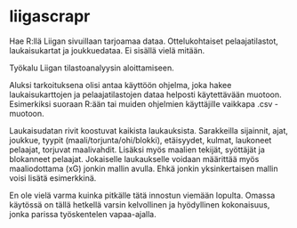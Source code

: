 # liigascrapr
Hae R:llä Liigan sivuillaan tarjoamaa dataa. Ottelukohtaiset pelaajatilastot, laukaisukartat ja joukkuedataa. Ei sisällä vielä mitään.

Työkalu Liigan tilastoanalyysin aloittamiseen. 

Aluksi tarkoituksena olisi antaa käyttöön ohjelma, joka hakee laukaisukarttojen ja pelaajatilastojen dataa helposti käytettävään muotoon. Esimerkiksi suoraan R:ään tai muiden ohjelmien käyttäjille vaikkapa .csv -muotoon. 

Laukaisudatan rivit koostuvat kaikista laukauksista. Sarakkeilla sijainnit, ajat, joukkue, tyypit (maali/torjunta/ohi/blokki), etäisyydet, kulmat, laukoneet pelaajat, torjuvat maalivahdit. Lisäksi myös maalien tekijät, syöttäjät ja blokanneet pelaajat. Jokaiselle laukaukselle voidaan määrittää myös maaliodottama (xG) jonkin mallin avulla. Ehkä jonkin yksinkertaisen mallin voisi lisätä esimerkkinä.

En ole vielä varma kuinka pitkälle tätä innostun viemään lopulta. Omassa käytössä on tällä hetkellä varsin kelvollinen ja hyödyllinen kokonaisuus, jonka parissa työskentelen vapaa-ajalla.
